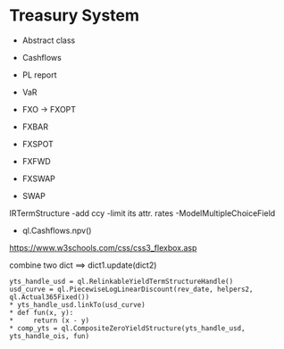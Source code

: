 # Treasury System

* Abstract class
* Cashflows
* PL report
* VaR

* FXO -> FXOPT
* FXBAR
* FXSPOT
* FXFWD
* FXSWAP
* SWAP


IRTermStructure
-add ccy
-limit its attr. rates
-ModelMultipleChoiceField
* ql.Cashflows.npv()

https://www.w3schools.com/css/css3_flexbox.asp

combine two dict ==> dict1.update(dict2)

    yts_handle_usd = ql.RelinkableYieldTermStructureHandle()
    usd_curve = ql.PiecewiseLogLinearDiscount(rev_date, helpers2, ql.Actual365Fixed())
    * yts_handle_usd.linkTo(usd_curve)
    * def fun(x, y):
    *     return (x - y)
    * comp_yts = ql.CompositeZeroYieldStructure(yts_handle_usd, yts_handle_ois, fun)
